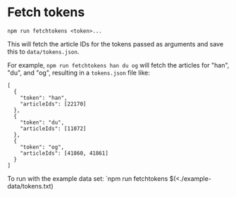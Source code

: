 # Fetch tokens

`npm run fetchtokens <token>...`

This will fetch the article IDs for the tokens passed as arguments and save this to `data/tokens.json`.

For example, `npm run fetchtokens han du og` will fetch the articles for "han", "du", and "og", resulting in a `tokens.json` file like:

```
[
  {
    "token": "han",
    "articleIds": [22170]
  },
  {
    "token": "du",
    "articleIds": [11072]
  },
  {
    "token": "og",
    "articleIds": [41860, 41861]
  }
]
```

To run with the example data set: `npm run fetchtokens $(<./example-data/tokens.txt)
